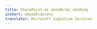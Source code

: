 ```yaml
---
title: SharePoint-σε απευθείας σύνδεση
inshort: απροσδιόριστη
translator: Microsoft Cognitive Services
---
```




